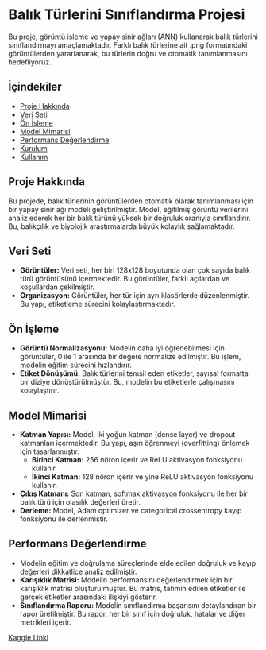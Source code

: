 # Balık Türlerini Sınıflandırma Projesi

Bu proje, görüntü işleme ve yapay sinir ağları (ANN) kullanarak balık türlerini sınıflandırmayı amaçlamaktadır. Farklı balık türlerine ait .png formatındaki görüntülerden yararlanarak, bu türlerin doğru ve otomatik tanımlanmasını hedefliyoruz.

## İçindekiler
- [Proje Hakkında](#proje-hakkında)
- [Veri Seti](#veri-seti)
- [Ön İşleme](#ön-i̇şleme)
- [Model Mimarisi](#model-mimarisi)
- [Performans Değerlendirme](#performans-değerlendirme)
- [Kurulum](#kurulum)
- [Kullanım](#kullanım)

## Proje Hakkında
Bu projede, balık türlerinin görüntülerden otomatik olarak tanımlanması için bir yapay sinir ağı modeli geliştirilmiştir. Model, eğitilmiş görüntü verilerini analiz ederek her bir balık türünü yüksek bir doğruluk oranıyla sınıflandırır. Bu, balıkçılık ve biyolojik araştırmalarda büyük kolaylık sağlamaktadır.

## Veri Seti
- **Görüntüler:** Veri seti, her biri 128x128 boyutunda olan çok sayıda balık türü görüntüsünü içermektedir. Bu görüntüler, farklı açılardan ve koşullardan çekilmiştir.
- **Organizasyon:** Görüntüler, her tür için ayrı klasörlerde düzenlenmiştir. Bu yapı, etiketleme sürecini kolaylaştırmaktadır.

## Ön İşleme
- **Görüntü Normalizasyonu:** Modelin daha iyi öğrenebilmesi için görüntüler, 0 ile 1 arasında bir değere normalize edilmiştir. Bu işlem, modelin eğitim sürecini hızlandırır.
- **Etiket Dönüşümü:** Balık türlerini temsil eden etiketler, sayısal formatta bir diziye dönüştürülmüştür. Bu, modelin bu etiketlerle çalışmasını kolaylaştırır.

## Model Mimarisi
- **Katman Yapısı:** Model, iki yoğun katman (dense layer) ve dropout katmanları içermektedir. Bu yapı, aşırı öğrenmeyi (overfitting) önlemek için tasarlanmıştır.
  - **Birinci Katman:** 256 nöron içerir ve ReLU aktivasyon fonksiyonu kullanır.
  - **İkinci Katman:** 128 nöron içerir ve yine ReLU aktivasyon fonksiyonu kullanır.
- **Çıkış Katmanı:** Son katman, softmax aktivasyon fonksiyonu ile her bir balık türü için olasılık değerleri üretir.
- **Derleme:** Model, Adam optimizer ve categorical crossentropy kayıp fonksiyonu ile derlenmiştir.

## Performans Değerlendirme
- Modelin eğitim ve doğrulama süreçlerinde elde edilen doğruluk ve kayıp değerleri dikkatlice analiz edilmiştir.
- **Karışıklık Matrisi:** Modelin performansını değerlendirmek için bir karışıklık matrisi oluşturulmuştur. Bu matris, tahmin edilen etiketler ile gerçek etiketler arasındaki ilişkiyi gösterir.
- **Sınıflandırma Raporu:** Modelin sınıflandırma başarısını detaylandıran bir rapor üretilmiştir. Bu rapor, her bir sınıf için doğruluk, hatalar ve diğer metrikleri içerir.


[Kaggle Linki](https://www.kaggle.com/code/baharsevinti/akbank-dl-project)